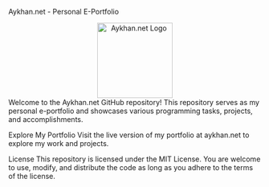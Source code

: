   Aykhan.net - Personal E-Portfolio
<div align="center"> <img src="https://media.aykhan.net/assets/logos/aykhannet.ico" alt="Aykhan.net Logo" width="150"> </div>
Welcome to the Aykhan.net GitHub repository! This repository serves as my personal e-portfolio and showcases various programming tasks, projects, and accomplishments.

Explore My Portfolio
Visit the live version of my portfolio at aykhan.net to explore my work and projects.

License
This repository is licensed under the MIT License. You are welcome to use, modify, and distribute the code as long as you adhere to the terms of the license.
